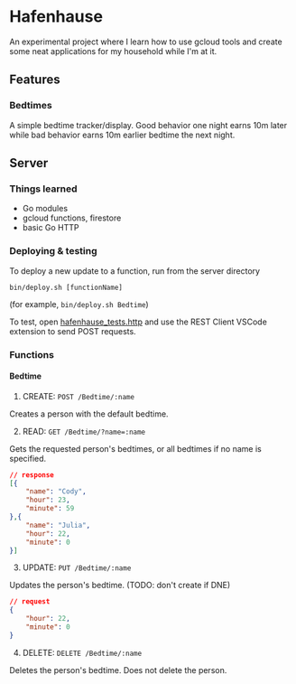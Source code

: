 # Hafenhause

An experimental project where I learn how to use gcloud tools and create some neat applications for my household while I'm at it.

## Features

### Bedtimes

A simple bedtime tracker/display. Good behavior one night earns 10m later while bad behavior earns 10m earlier bedtime the next night.

## Server

### Things learned
- Go modules
- gcloud functions, firestore
- basic Go HTTP

### Deploying & testing

To deploy a new update to a function, run from the server directory

`bin/deploy.sh [functionName]`

(for example, `bin/deploy.sh Bedtime`)

To test, open [hafenhause_tests.http](server/bin/hafenhause_tests.http) and use the REST Client VSCode extension to send POST requests.

### Functions

#### Bedtime

1. CREATE: `POST /Bedtime/:name`

Creates a person with the default bedtime.
   
2. READ: `GET /Bedtime/?name=:name`

Gets the requested person's bedtimes, or all bedtimes if no name is specified.

``` json
// response
[{
    "name": "Cody",
    "hour": 23,
    "minute": 59
},{
    "name": "Julia",
    "hour": 22,
    "minute": 0
}]
```

3. UPDATE: `PUT /Bedtime/:name`

Updates the person's bedtime. (TODO: don't create if DNE)

``` json
// request
{
    "hour": 22,
    "minute": 0
}
```
   
4. DELETE: `DELETE /Bedtime/:name`

Deletes the person's bedtime. Does not delete the person.

